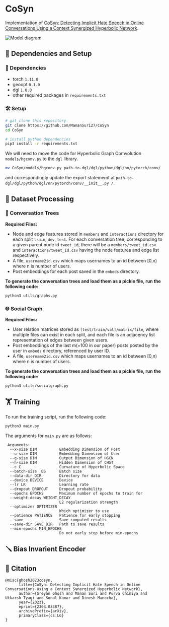# CoSyn
Implementation of [CoSyn: Detecting Implicit Hate Speech in Online Conversations Using a Context Synergized Hyperbolic Network](https://arxiv.org/abs/2303.03387).

![Model diagram](https://cdn.discordapp.com/attachments/1084345327399731342/1087834553160319106/cosyn.png)

## 🧱 Dependencies and Setup
### 🧰 Dependencies
- torch `1.11.0`
- geoopt `0.1.0` 
- dgl `1.0.0` 
- other required packages in `requirements.txt`

### 🛠️ Setup
```bash
# git clone this repository
git clone https://github.com/MananSuri27/CoSyn
cd CoSyn

# install python dependencies
pip3 install -r requirements.txt
```
We will need to move the code for Hyperbolic Graph Comvolution `models/hgconv.py` to the `dgl` library.
```bash
mv CoSyn/models/hgconv.py path-to-dgl/dgl/python/dgl/nn/pytorch/conv/
```
and correspondingly update the export statememt at `path-to-dgl/dgl/python/dgl/nn/pytorch/conv/__init__.py /`.


## 🔌 Dataset Processing
### 💬 Conversation Trees
**Required Files:**
- Node and edge features stored in `members` and `interactions` directory for each split `train`, `dev`, `test`. For each conversation tree, corresponding to a given parent node id `tweet_id`, there will be a `members/tweet_id.csv` and `interactions/tweet_id.csv` having the node features and edge list respectively.
- A file, `username2id.csv` which maps usernames to an id between [0,n) where n is number of users.
- Post embeddings for each post saved in the `embeds` directory.

**To generate the conversation trees and load them as a pickle file, run the following code:**
```bash
python3 utils/graphs.py
```

### 🌐 Social Graph

**Required Files:**
- User relation matrices stored as `[test/train/val]/matrix/file`, where multiple files can exist in each split, and each file is an adjacency list representation of edges between given users.
- Post embeddings of the last m(=100 in our paper) posts posted by the user in `embeds` directory, referenced by user ID.
- A file, `username2id.csv` which maps usernames to an id between [0,n) where n is number of users.

**To generate the conversation trees and load them as a pickle file, run the following code:**
```bash
python3 utils/socialgraph.py
```

## 🏋️ Training
To run the training script, run the following code:
```bash
python3 main.py
```

The arguments for `main.py` are as follows:   
```
 Arguments:  
  --x-size DIM          Embedding Dimension of Post
  --u-size DIM          Embedding Dimension of User 
  --g-size DIM          Output Dimension of HGCN
  --h-size DIM          Hidden Dimension of CHST
  --c C                 Curvature of Hyperbolic Space
  --batch-size  BS      Batch size
  --data-dir DIR        Directory for data
  --device DEVICE       Device
  --lr LR               Learning rate
  --dropout DROPOUT     Dropout probability
  --epochs EPOCHS       Maximum number of epochs to train for
  --weight-decay WEIGHT_DECAY
                        L2 regularization strength
  --optimizer OPTIMIZER
                        Which optimizer to use
  --patience PATIENCE   Patience for early stopping
  --save                Save computed results
  --save-dir SAVE_DIR   Path to save results
  --min-epochs MIN_EPOCHS
                        Do not early stop before min-epochs
```

## 🪛 Bias Invarient Encoder

## 📑 Citation
```
@misc{ghosh2023cosyn,
      title={CoSyn: Detecting Implicit Hate Speech in Online Conversations Using a Context Synergized Hyperbolic Network}, 
      author={Sreyan Ghosh and Manan Suri and Purva Chiniya and Utkarsh Tyagi and Sonal Kumar and Dinesh Manocha},
      year={2023},
      eprint={2303.03387},
      archivePrefix={arXiv},
      primaryClass={cs.LG}
}
```

